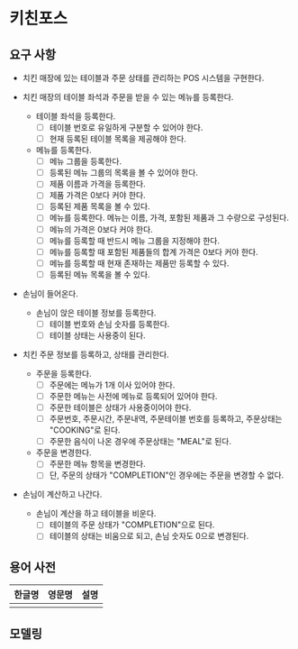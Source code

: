 # 키친포스

## 요구 사항
- 치킨 매장에 있는 테이블과 주문 상태를 관리하는 POS 시스템을 구현한다.

- 치킨 매장의 테이블 좌석과 주문을 받을 수 있는 메뉴를 등록한다.
    - 테이블 좌석을 등록한다.
        - [ ] 테이블 번호로 유일하게 구분할 수 있어야 한다.
        - [ ] 현재 등록된 테이블 목록을 제공해야 한다.

    - 메뉴를 등록한다.
        - [ ] 메뉴 그룹을 등록한다.
        - [ ] 등록된 메뉴 그룹의 목록을 볼 수 있어야 한다.
        - [ ] 제품 이름과 가격을 등록한다.
        - [ ] 제품 가격은 0보다 커야 한다.
        - [ ] 등록된 제품 목록을 볼 수 있다.
        - [ ] 메뉴를 등록한다. 메뉴는 이름, 가격, 포함된 제품과 그 수량으로 구성된다.
        - [ ] 메뉴의 가격은 0보다 커야 한다.
        - [ ] 메뉴를 등록할 때 반드시 메뉴 그룹을 지정해야 한다.
        - [ ] 메뉴를 등록할 때 포함된 제품들의 합계 가격은 0보다 커야 한다.
        - [ ] 메뉴를 등록할 때 현재 존재하는 제품만 등록할 수 있다.
        - [ ] 등록된 메뉴 목록을 볼 수 있다.

- 손님이 들어온다.
    - 손님이 앉은 테이블 정보를 등록한다.        
        - [ ] 테이블 번호와 손님 숫자를 등록한다.
        - [ ] 테이블 상태는 사용중이 된다.
        
- 치킨 주문 정보를 등록하고, 상태를 관리한다.
    - 주문을 등록한다.
        - [ ] 주문에는 메뉴가 1개 이사 있어야 한다.
        - [ ] 주문한 메뉴는 사전에 메뉴로 등록되어 있어야 한다.
        - [ ] 주문한 테이블은 상태가 사용중이어야 한다.
        - [ ] 주문번호, 주문시간, 주문내역, 주문테이블 번호를 등록하고, 주문상태는 "COOKING"로 된다. 
        - [ ] 주문한 음식이 나온 경우에 주문상태는 "MEAL"로 된다. 
    - 주문을 변경한다.
        - [ ] 주문한 메뉴 항목을 변경한다. 
        - [ ] 단, 주문의 상태가 "COMPLETION"인 경우에는 주문을 변경할 수 없다.
        
- 손님이 계산하고 나간다.
    - 손님이 계산을 하고 테이블을 비운다.        
        - [ ] 테이블의 주문 상태가 "COMPLETION"으로 된다.
        - [ ] 테이블의 상태는 비움으로 되고, 손님 숫자도 0으로 변경된다.

## 용어 사전

| 한글명 | 영문명 | 설명 |
| --- | --- | --- |
|  |  |  |

## 모델링
